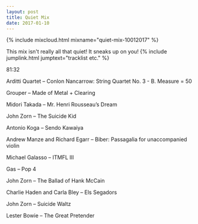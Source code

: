 ```yaml
---
layout: post
title: Quiet Mix
date: 2017-01-10
---
```


{% include mixcloud.html mixname="quiet-mix-10012017" %}

This mix isn't really all that quiet! It sneaks up on you! {% include jumplink.html jumptext="tracklist etc." %}</a>

<!-- more -->

81:32

Arditti Quartet – Conlon Nancarrow: String Quartet No. 3 - B. Measure = 50

Grouper – Made of Metal + Clearing

Midori Takada – Mr. Henri Rousseau’s Dream

John Zorn – The Suicide Kid

Antonio Koga – Sendo Kawaiya

Andrew Manze and Richard Egarr – Biber: Passagalia for unaccompanied violin

Michael Galasso – ITMFL III

Gas – Pop 4

John Zorn – The Ballad of Hank McCain

Charlie Haden and Carla Bley – Els Segadors

John Zorn – Suicide Waltz

Lester Bowie – The Great Pretender

